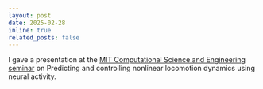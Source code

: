 ```yaml
---
layout: post
date: 2025-02-28
inline: true
related_posts: false
---
```


I gave a presentation at the [MIT Computational Science and Engineering seminar](https://cse.mit.edu/events/cse-community-seminar-34/) on Predicting and controlling nonlinear locomotion dynamics using neural activity.